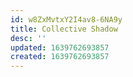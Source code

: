 ```yaml
---
id: w8ZxMvtxY2I4av8-6NA9y
title: Collective Shadow
desc: ''
updated: 1639762693857
created: 1639762693857
---
```


